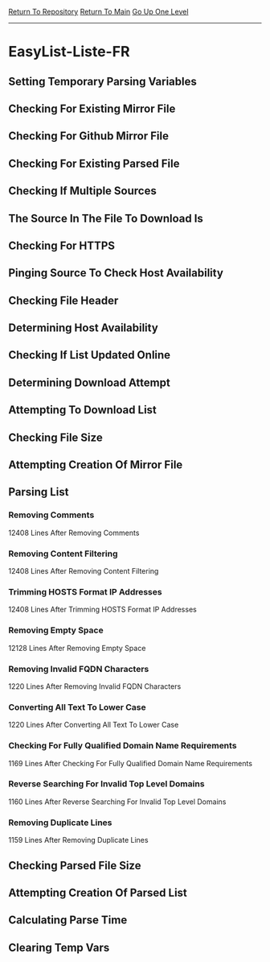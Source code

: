 [Return To Repository](https://github.com/deathbybandaid/piholeparser/)
[Return To Main](https://github.com/deathbybandaid/piholeparser/blob/master/RecentRunLogs/Mainlog.md)
[Go Up One Level](https://github.com/deathbybandaid/piholeparser/blob/master/RecentRunLogs/TopLevelScripts/30-Processing-Blacklists.md)
____________________________________
# EasyList-Liste-FR
## Setting Temporary Parsing Variables
## Checking For Existing Mirror File
## Checking For Github Mirror File
## Checking For Existing Parsed File
## Checking If Multiple Sources
## The Source In The File To Download Is
## Checking For HTTPS
## Pinging Source To Check Host Availability
## Checking File Header
## Determining Host Availability
## Checking If List Updated Online
## Determining Download Attempt
## Attempting To Download List
## Checking File Size
## Attempting Creation Of Mirror File
## Parsing List
### Removing Comments
12408 Lines After Removing Comments
### Removing Content Filtering
12408 Lines After Removing Content Filtering
### Trimming HOSTS Format IP Addresses
12408 Lines After Trimming HOSTS Format IP Addresses
### Removing Empty Space
12128 Lines After Removing Empty Space
### Removing Invalid FQDN Characters
1220 Lines After Removing Invalid FQDN Characters
### Converting All Text To Lower Case
1220 Lines After Converting All Text To Lower Case
### Checking For Fully Qualified Domain Name Requirements
1169 Lines After Checking For Fully Qualified Domain Name Requirements
### Reverse Searching For Invalid Top Level Domains
1160 Lines After Reverse Searching For Invalid Top Level Domains
### Removing Duplicate Lines
1159 Lines After Removing Duplicate Lines
## Checking Parsed File Size
## Attempting Creation Of Parsed List
## Calculating Parse Time
## Clearing Temp Vars

